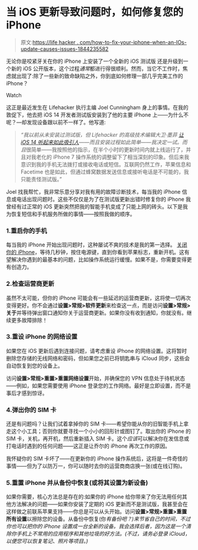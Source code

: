 # 当 iOS 更新导致问题时，如何修复您的 iPhone

> 原文:[https://life hacker . com/how-to-fix-your-iphone-when-an-IOs-update-causes-issues-1844235582](https://lifehacker.com/how-to-fix-your-iphone-when-an-ios-update-causes-issues-1844235582)

无论你是咬紧牙关在你的 iPhone 上安装了一个全新的 iOS 测试版 还是升级到一个新的 iOS 公开版本，这个过程*通常*都进行得很顺利。然而，当它不工作时，焦虑就出现了:除了一些新的致命缺陷之外，你到底如何修理一部几乎完美工作的 iPhone？

Watch

这正是最近发生在 Lifehacker 执行主编 Joel Cunningham 身上的事情。在我的敦促下，他去把 iOS 14 开发者测试版安装到了他的主要 iPhone 上——为什么不呢？—却发现设备跟以前不一样了。他写道:

> *“我以前从未安装过测试版，但 Lifehacker 的高级技术编辑大卫·墨菲* [*让 iOS 14 听起来如此吸引人*](https://lifehacker.com/how-to-enable-the-14-best-hidden-features-of-ios-14-1844180800)*——而且安装过程如此简单——我决定一试。而且*很简单——我按照他的指示，在半个小时的更新时间内就上线运行了，并且对我老化的 iPhone 7 操作系统的调整留下了相当深刻的印象。但后来我意识到我的手机无法拨打或接收电话或短信。互联网仍然工作，苹果信息和 Facetime 也是如此，但通过蜂窝数据发送信息或接听电话是不可能的，我只能责怪测试版。”

Joel 找我帮忙，我非常乐意分享对我有用的故障诊断技术，每当我的 iPhone 信息或电话出现问题时。这些不仅仅是为了在测试版更新出错时修复你的 iPhone 我曾经有过正常的 iOS 更新突然把我的智能手机变成了只能上网的砖头。以下是我为恢复短信和手机服务所做的事情——按照我做的顺序。

### 1.重启你的手机

每当我的 iPhone 开始出现问题时，这种屡试不爽的技术是我的第一选择。 [关闭你的 iPhone](https://lifehacker.com/how-to-shut-down-an-unresponsive-iphone-1836189989)，等待几秒钟，按住电源键，直到你看到苹果标志，重新开机。这有望解决你遇到的最基本的问题，比如操作系统运行缓慢。如果不是，你需要变得更有创造力。

### 2.检查运营商更新

虽然不太可能，但你的 iPhone 可能会有一些延迟的运营商更新，这将使一切再次变得更好。你不会通过**设置>常规>软件更新**来检查这一点，而是访问**设置>常规>关于**并等待弹出窗口通知你关于运营商更新。如果你没有收到通知，你就没有。继续更多故障排除！

### 3.重设 iPhone 的网络设置

如果您在 iOS 更新后遇到连接问题，请考虑重设 iPhone 的网络设置。这将暂时删除您存储的无线网络和密码，但如果您之前已将钥匙串与 iCloud 同步，这些会自动恢复到您的设备上。

访问**设置>常规>重置>重置网络设置**开始，并确保您的 VPN 信息处于待机状态——例如，如果您需要使用 iPhone 登录您的工作网络。最好是立即设置，而不是事后才感到惊讶。

### 4.弹出你的 SIM 卡

还是有问题吗？让我们试着拿掉你的 SIM 卡——希望你能从你的旧智能手机上拿走这个小工具；否则你就要寻找一个小小的回形针或图钉了。取出你的 iPhone 的 SIM 卡，关机，再开机，然后重新插入 SIM 卡。这个*应该*可以解决你在发信息或打电话时遇到的任何问题——这正是让乔尔的 iPhone 再次工作的原因。

我怀疑你的 SIM 卡坏了——在更新你的 iPhone 操作系统后，这将是一件奇怪的事情——但为了以防万一，你可以随时去你的运营商商店换一张(或在线订购)。

### 5.重置 iPhone 并从备份中恢复(或将其设置为新设备)

如果你需要，核心方法总是存在的:如果你的 iPhone 给你带来了你无法用任何其他方法解决的问题——如果你安装了定期的 iOS 更新而不是测试版，我甚至会在这样做之前联系苹果支持——你总是可以从头开始。访问**设置>常规>重置>重置所有设置**以擦除您的设备。从备份中恢复(你*有备份吧？)来节省自己的时间，不过你也可以把你的 iPhone 设置成一台全新的设备。我会选择后者，因为这是一个清除你手机上不常用的应用程序和其他垃圾的好方法。(不过，请务必登录 iCloud，以便您可以恢复笔记、照片等项目。)*